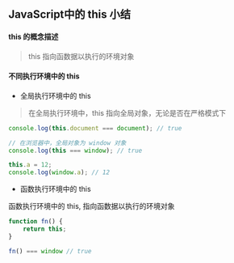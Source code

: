 ## JavaScript中的 this 小结

#### this 的概念描述
> this 指向函数据以执行的环境对象

#### 不同执行环境中的 this

- 全局执行环境中的 this

>  在全局执行环境中，this 指向全局对象，无论是否在严格模式下

```JavaScript
console.log(this.document === document); // true

// 在浏览器中，全局对象为 window 对象
console.log(this === window); // true

this.a = 12;
console.log(window.a); // 12
```

- 函数执行环境中的 this

函数执行环境中的 this, 指向函数据以执行的环境对象

```JavaScript
function fn() {
    return this;
}

fn() === window // true
```
